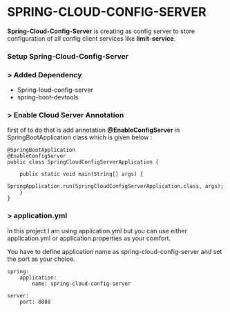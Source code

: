 # SPRING-CLOUD-CONFIG-SERVER

**Spring-Cloud-Config-Server** is creating as config server to store configuration of all config client services like **limit-service**.

### Setup Spring-Cloud-Config-Server

### > **Added Dependency**

* Spring-loud-config-server
* spring-boot-devtools

### > **Enable Cloud Server Annotation**

first of to do that is add annotation **@EnableConfigServer** in SpringBootApplication class which is given below : 

	@SpringBootApplication
	@EnableConfigServer
	public class SpringCloudConfigServerApplication {
	
		public static void main(String[] args) {
			SpringApplication.run(SpringCloudConfigServerApplication.class, args);
		}
	}


### > application.yml

In this project I am using application.yml but you can use either application.yml or application.properties as your comfort.

You have to define application name as spring-cloud-config-server and set the port as your choice.

	spring:
	    application:
	        name: spring-cloud-config-server
	        
	server:
	    port: 8888
